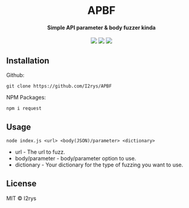 
<h1 align="center">APBF</h1>
<h4 align="center">Simple API parameter & body fuzzer kinda</h4>
<p align="center">
	<a href="https://github.com/I2rys/APBF/blob/main/LICENSE"><img src="https://img.shields.io/github/license/I2rys/APBF?style=flat-square"></img></a>
	<a href="https://github.com/I2rys/APBF/issues"><img src="https://img.shields.io/github/issues/I2rys/APBF.svg"></img></a>
	<a href="https://nodejs.org/"><img src="https://img.shields.io/badge/-Nodejs-green?style=flat-square&logo=Node.js"></img></a>
</p>


## Installation
Github:

    git clone https://github.com/I2rys/APBF

NPM Packages:

    npm i request
    
## Usage

    node index.js <url> <body(JSON)/parameter> <dictionary>

 - url - The url to fuzz.
 - body/parameter - body/parameter option to use.
 - dictionary - Your dictionary for the type of fuzzing you want to use.

## License
MIT © I2rys
